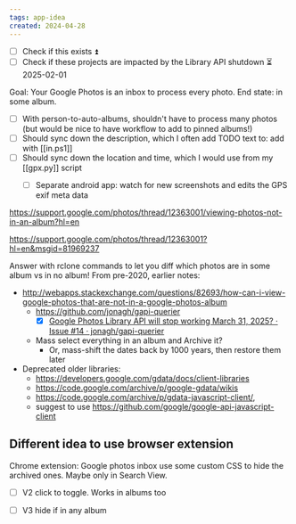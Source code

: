 ```yaml
---
tags: app-idea
created: 2024-04-28
---
```

- [ ] Check if this exists ⏫ 
- [ ] Check if these projects are impacted by the Library API shutdown ⏳ 2025-02-01 

Goal: Your Google Photos is an inbox to process every photo. End state: in some album.
- [ ] With person-to-auto-albums, shouldn't have to process many photos (but would be nice to have workflow to add to pinned albums!)
- [ ] Should sync down the description, which I often add TODO text to: add with [[in.ps1]]
- [ ] Should sync down the location and time, which I would use from my [[gpx.py]] script
	- [ ] Separate android app: watch for new screenshots and edits the GPS exif meta data


https://support.google.com/photos/thread/12363001/viewing-photos-not-in-an-album?hl=en

https://support.google.com/photos/thread/12363001?hl=en&msgid=81969237

Answer with rclone commands to let you diff which photos are in some album vs in no album!
From pre-2020, earlier notes:
- http://webapps.stackexchange.com/questions/82693/how-can-i-view-google-photos-that-are-not-in-a-google-photos-album
	- https://github.com/jonagh/gapi-querier
		- [x] [Google Photos Library API will stop working March 31, 2025? · Issue #14 · jonagh/gapi-querier](https://github.com/jonagh/gapi-querier/issues/14)
	- Mass select everything in an album and Archive it?
		- Or, mass-shift the dates back by 1000 years, then restore them later
- Deprecated older libraries:
	- https://developers.google.com/gdata/docs/client-libraries
	- https://code.google.com/archive/p/google-gdata/wikis
	- https://code.google.com/archive/p/gdata-javascript-client/, 
	- suggest to use https://github.com/google/google-api-javascript-client

## Different idea to use browser extension
Chrome extension: Google photos inbox use some custom CSS to hide the archived ones. Maybe only in Search View.
- [ ] V2 click to toggle. Works in albums too
- [ ] V3 hide if in any album


